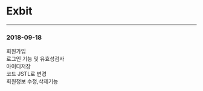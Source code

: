 # Exbit
<hr>
<h3>2018-09-18</h3>
회원가입 <br>
로그인 기능 및 유효성검사 <br>
아이디저장 <br>
코드 JSTL로 변경 <br>
회원정보 수정,삭제기능 <br>

